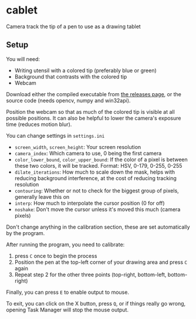 # cablet
Camera track the tip of a pen to use as a drawing tablet

## Setup

You will need:

* Writing utensil with a colored tip (preferably blue or green)
* Background that contrasts with the colored tip
* Webcam

Download either the compiled executable from [the releases page](https://github.com/notewio/cablet/releases), or the source code (needs opencv, numpy and win32api).

Position the webcam so that as much of the colored tip is visible at all possible positions. It can also be helpful to lower the camera's exposure time (reduces motion blur).

You can change settings in `settings.ini`

* `screen_width`, `screen_height`: Your screen resolution
* `camera_index`: Which camera to use, 0 being the first camera
* `color_lower_bound`, `color_upper_bound`: If the color of a pixel is between these two colors, it will be tracked. Format: HSV, 0-179, 0-255, 0-255
* `dilate_iterations`: How much to scale down the mask, helps with reducing background interference, at the cost of reducing tracking resolution
* `contouring`: Whether or not to check for the biggest group of pixels, generally leave this on
* `interp`: How much to interpolate the cursor position (0 for off)
* `noshake`: Don't move the cursor unless it's moved this much (camera pixels)

Don't change anything in the calibration section, these are set automatically by the program.

After running the program, you need to calibrate:

1. press `C` once to begin the process
2. Position the pen at the top-left corner of your drawing area and press `C` again
3. Repeat step 2 for the other three points (top-right, bottom-left, bottom-right)

Finally, you can press `E` to enable output to mouse.

To exit, you can click on the X button, press `Q`, or if things really go wrong, opening Task Manager will stop the mouse output.

